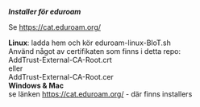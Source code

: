 ***Installer för eduroam***  

Se https://cat.eduroam.org/

<b>Linux</b>: ladda hem och kör eduroam-linux-BloT.sh  
Använd något av certifikaten som finns i detta repo:  
  AddTrust-External-CA-Root.crt  
eller  
  AddTrust-External-CA-Root.cer   
<b>Windows & Mac</b>  
se länken https://cat.eduroam.org/ - där finns installers


